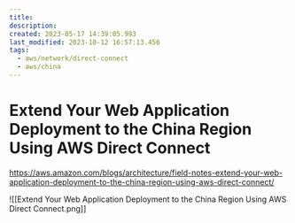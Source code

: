 ```yaml
---
title: 
description: 
created: 2023-05-17 14:39:05.993
last_modified: 2023-10-12 16:57:13.456
tags:
  - aws/network/direct-connect
  - aws/china
---
```


# Extend Your Web Application Deployment to the China Region Using AWS Direct Connect

https://aws.amazon.com/blogs/architecture/field-notes-extend-your-web-application-deployment-to-the-china-region-using-aws-direct-connect/

![[Extend Your Web Application Deployment to the China Region Using AWS Direct Connect.png]]





